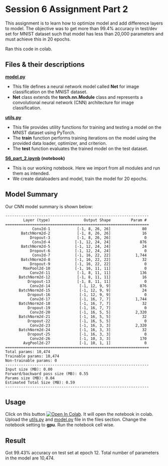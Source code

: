 # Session 6 Assignment Part 2

This assignment is to learn how to optimize model and add difference layers to model. The objective was to get more than 99.4% accuracy in test/dev set for MNIST dataset such that model has less than 20,000 parameters and must achieve this in 20 epochs.

Ran this code in colab.

## Files & their descriptions

**[model.py](https://github.com/gupta1912/ERA-V1-Assignments/blob/main/S5/model.py)**

- This file defines a neural network model called __Net__ for image classification on the MNIST dataset.
- __Net__ class extends the __torch.nn.Module__ class and represents a convolutional neural network (CNN) architecture for image classification.

**[utils.py](https://github.com/gupta1912/ERA-V1-Assignments/blob/main/S5/utils.py)**

- This file provides utility functions for training and testing a model on the MNIST dataset using PyTorch.
- The __train__ function performs training iterations on the model using the provided data loader, optimizer, and criterion.
- The __test__ function evaluates the trained model on the test dataset.

**[S6_part_2.ipynb](https://github.com/gupta1912/ERA-V1-Assignments/blob/main/S5/S5.ipynb) (notebook)**

- This is our working notebook. Here we import from all modules and run them as intended.
- We create dataloaders and model, train the model for 20 epochs.

## Model Summary

Our CNN model summary is shown below:

```
----------------------------------------------------------------
        Layer (type)               Output Shape         Param #
================================================================
            Conv2d-1            [-1, 8, 26, 26]              80
       BatchNorm2d-2            [-1, 8, 26, 26]              16
           Dropout-3            [-1, 8, 26, 26]               0
            Conv2d-4           [-1, 12, 24, 24]             876
       BatchNorm2d-5           [-1, 12, 24, 24]              24
           Dropout-6           [-1, 12, 24, 24]               0
            Conv2d-7           [-1, 16, 22, 22]           1,744
       BatchNorm2d-8           [-1, 16, 22, 22]              32
           Dropout-9           [-1, 16, 22, 22]               0
        MaxPool2d-10           [-1, 16, 11, 11]               0
           Conv2d-11            [-1, 8, 11, 11]             136
      BatchNorm2d-12            [-1, 8, 11, 11]              16
          Dropout-13            [-1, 8, 11, 11]               0
           Conv2d-14             [-1, 12, 9, 9]             876
      BatchNorm2d-15             [-1, 12, 9, 9]              24
          Dropout-16             [-1, 12, 9, 9]               0
           Conv2d-17             [-1, 16, 7, 7]           1,744
      BatchNorm2d-18             [-1, 16, 7, 7]              32
          Dropout-19             [-1, 16, 7, 7]               0
           Conv2d-20             [-1, 16, 5, 5]           2,320
      BatchNorm2d-21             [-1, 16, 5, 5]              32
          Dropout-22             [-1, 16, 5, 5]               0
           Conv2d-23             [-1, 16, 3, 3]           2,320
      BatchNorm2d-24             [-1, 16, 3, 3]              32
          Dropout-25             [-1, 16, 3, 3]               0
           Conv2d-26             [-1, 10, 3, 3]             170
        AvgPool2d-27             [-1, 10, 1, 1]               0
================================================================
Total params: 10,474
Trainable params: 10,474
Non-trainable params: 0
----------------------------------------------------------------
Input size (MB): 0.00
Forward/backward pass size (MB): 0.55
Params size (MB): 0.04
Estimated Total Size (MB): 0.59
----------------------------------------------------------------
```
## Usage

Click on this button [![Open In Colab](https://colab.research.google.com/assets/colab-badge.svg)](https://colab.research.google.com/github/gupta1912/ERA-V1-Assignments/). It will open the notebook in colab. Upload the [utils.py](https://github.com/gupta1912/ERA-V1-Assignments/blob/main/S5/utils.py) and [model.py](https://github.com/gupta1912/ERA-V1-Assignments/blob/main/S5/model.py) file in the files section. Change the notebook setting to __gpu__. Run the notebook cell wise.

## Result

Got 99.43% accuracy on test set at epoch 12. Total number of parameters in the model are 10,474.



